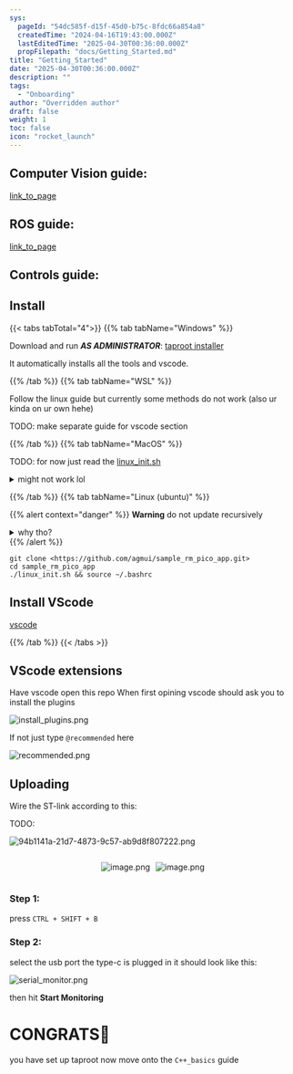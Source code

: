 ```yaml
---
sys:
  pageId: "54dc585f-d15f-45d0-b75c-8fdc66a854a8"
  createdTime: "2024-04-16T19:43:00.000Z"
  lastEditedTime: "2025-04-30T00:36:00.000Z"
  propFilepath: "docs/Getting_Started.md"
title: "Getting_Started"
date: "2025-04-30T00:36:00.000Z"
description: ""
tags:
  - "Onboarding"
author: "Overridden author"
draft: false
weight: 1
toc: false
icon: "rocket_launch"
---
```


## Computer Vision guide:

[link_to_page](86d45bc0-388b-4d26-8848-44f255f73d0e)

## ROS guide:

[link_to_page](3c76c1de-ec8f-46d6-8b0a-294005edc2d5)

## Controls guide:

## Install

{{< tabs tabTotal="4">}}
{{% tab tabName="Windows" %}}

Download and run _**AS ADMINISTRATOR**_: [taproot installer](https://github.com/Thornbots/TeachingFreshies/releases/tag/1.0)

It automatically installs all the tools and vscode.

{{% /tab %}}
{{% tab tabName="WSL" %}}

Follow the linux guide but currently some methods do not work (also ur kinda on ur own hehe)

TODO: make separate guide for vscode section

{{% /tab %}}
{{% tab tabName="MacOS" %}}

TODO: for now just read the [linux_init.sh](https://github.com/agmui/sample_rm_pico_app/blob/main/linux_init.sh)

<details>
<summary>might not work lol</summary>

`brew install libusb pkg-config`

Next install: [vscode](https://code.visualstudio.com/Download)

</details>

{{% /tab %}}
{{% tab tabName="Linux (ubuntu)" %}}

{{% alert context="danger" %}}
**Warning** do not update recursively
<details>
<summary>why tho?</summary>
There are some submodules that may go on for a while (like tinyusb) and I highly
recommend you don't need to get them.
If you want to see what submodules I update just look in `linux_init.sh`
</details>
{{% /alert %}}

```shell
git clone <https://github.com/agmui/sample_rm_pico_app.git>
cd sample_rm_pico_app
./linux_init.sh && source ~/.bashrc
```

## Install VScode

[vscode](https://code.visualstudio.com/Download)

{{% /tab %}}
{{< /tabs >}}

## VScode extensions

Have vscode open this repo
When first opining vscode should ask you to install the plugins

![install_plugins.png](https://prod-files-secure.s3.us-west-2.amazonaws.com/d518164a-d88e-44d1-a4ee-3adb3bd8bce0/89bd30f0-1825-4e77-867b-0a41ce370880/install_plugins.png?X-Amz-Algorithm=AWS4-HMAC-SHA256&X-Amz-Content-Sha256=UNSIGNED-PAYLOAD&X-Amz-Credential=ASIAZI2LB466VB2PWIVK%2F20250616%2Fus-west-2%2Fs3%2Faws4_request&X-Amz-Date=20250616T150939Z&X-Amz-Expires=3600&X-Amz-Security-Token=IQoJb3JpZ2luX2VjEHYaCXVzLXdlc3QtMiJHMEUCIQCA1ybfc3Fbzk%2Bd7FKYWGZVLLT1nS2APT%2B4kf8yQD%2B7GQIgHJOFDBRDORLs7SXeIvGs66v5Gu9BObzCvavAWEedmRUq%2FwMIXxAAGgw2Mzc0MjMxODM4MDUiDGXrBiVm9T4l0rVTSyrcA%2Bn6uHEjg0eSQy%2FTdofR4f49%2BkyXDJ4wZIfyHzb3i%2FEHIJlBDIqZ1QDpuNg20V63ONGq08a0RKZ6UWO%2BldiBYgGLoSoTH0NsVndsYoyy9bLZhgh7hpovY%2BXbzMpLAAkaUGTNz4xDlhLFaxsICAiMSttDS0gXN1TWzcc7mo8Gopzvuq1deLn0%2Bl4ZGwgULDXzzRfYOzEaKHC2J51f5F%2B1iD7xJIMl%2BTNzvAidZ29Cs4cBHZEuhxiCZp6p2zkaYrjdpahcpL3ZAvhLEok8FEvSlzaAzWnB1gykZtzKWT%2BXMa9txIo%2BM5fkHZTr%2B8STMKJ6cSzu3dW4hAXi4MSf05PIOmJuHWeW9vFUAQKlxJv4oU63tDKgPcIQPCNPMWEUJp1NzmYDGfGXvsQhqq92fumXlpHbzp7HuojhYAejNpnj3VMW3YmadjTwGt%2Bz85LdaMclmj1dDXzFkLvJ9Le1tGAgAQ6aPzhdvwc7K%2FUeAP%2FnrPjRQ%2BaI0gkNdtnRWFYY8V5wD%2FuSq4t%2BOBTLaLC87RXbevWS4cVYJlDAWQMEk6pQq0crHM3hM%2BmazbXFfjuoB4boc62A1KeBqxZ4FtZmApxdDgplTAZLuwOiVCuxOf3PY4%2BJI4lDk3M8UmDB8xsDMIzJwMIGOqUBCQLIfoqg9K0y8O1eq%2FCq64ilXMkU6TLlAiZpnVAYN4L2PA2Dh2xYhuJUd%2BeFVDiNtdtphg4Qns%2B%2BzgI3dHlAJdJ2plFEtHZ3g3zOKZBUZg%2BIjeEwnKDpK00kMfSGLumUnhkyA%2BVnhdVPPR%2B16gtIEiGybVEjVINLEn%2BMi%2FodMM1YHt3X1nLtc9z%2FYGta3AXVWoKnK9d38mHdH0DH4qAmhrD6BJi1&X-Amz-Signature=21de273ec48d7049d1d616d7b2c0b90ac0c18bacae7dfb8440a4fce55c2c2a57&X-Amz-SignedHeaders=host&x-amz-checksum-mode=ENABLED&x-id=GetObject)

If not just type `@recommended` here  

![recommended.png](https://prod-files-secure.s3.us-west-2.amazonaws.com/d518164a-d88e-44d1-a4ee-3adb3bd8bce0/61e661e9-5d85-4dfc-be0d-8d2097a5e793/recommended.png?X-Amz-Algorithm=AWS4-HMAC-SHA256&X-Amz-Content-Sha256=UNSIGNED-PAYLOAD&X-Amz-Credential=ASIAZI2LB466VB2PWIVK%2F20250616%2Fus-west-2%2Fs3%2Faws4_request&X-Amz-Date=20250616T150939Z&X-Amz-Expires=3600&X-Amz-Security-Token=IQoJb3JpZ2luX2VjEHYaCXVzLXdlc3QtMiJHMEUCIQCA1ybfc3Fbzk%2Bd7FKYWGZVLLT1nS2APT%2B4kf8yQD%2B7GQIgHJOFDBRDORLs7SXeIvGs66v5Gu9BObzCvavAWEedmRUq%2FwMIXxAAGgw2Mzc0MjMxODM4MDUiDGXrBiVm9T4l0rVTSyrcA%2Bn6uHEjg0eSQy%2FTdofR4f49%2BkyXDJ4wZIfyHzb3i%2FEHIJlBDIqZ1QDpuNg20V63ONGq08a0RKZ6UWO%2BldiBYgGLoSoTH0NsVndsYoyy9bLZhgh7hpovY%2BXbzMpLAAkaUGTNz4xDlhLFaxsICAiMSttDS0gXN1TWzcc7mo8Gopzvuq1deLn0%2Bl4ZGwgULDXzzRfYOzEaKHC2J51f5F%2B1iD7xJIMl%2BTNzvAidZ29Cs4cBHZEuhxiCZp6p2zkaYrjdpahcpL3ZAvhLEok8FEvSlzaAzWnB1gykZtzKWT%2BXMa9txIo%2BM5fkHZTr%2B8STMKJ6cSzu3dW4hAXi4MSf05PIOmJuHWeW9vFUAQKlxJv4oU63tDKgPcIQPCNPMWEUJp1NzmYDGfGXvsQhqq92fumXlpHbzp7HuojhYAejNpnj3VMW3YmadjTwGt%2Bz85LdaMclmj1dDXzFkLvJ9Le1tGAgAQ6aPzhdvwc7K%2FUeAP%2FnrPjRQ%2BaI0gkNdtnRWFYY8V5wD%2FuSq4t%2BOBTLaLC87RXbevWS4cVYJlDAWQMEk6pQq0crHM3hM%2BmazbXFfjuoB4boc62A1KeBqxZ4FtZmApxdDgplTAZLuwOiVCuxOf3PY4%2BJI4lDk3M8UmDB8xsDMIzJwMIGOqUBCQLIfoqg9K0y8O1eq%2FCq64ilXMkU6TLlAiZpnVAYN4L2PA2Dh2xYhuJUd%2BeFVDiNtdtphg4Qns%2B%2BzgI3dHlAJdJ2plFEtHZ3g3zOKZBUZg%2BIjeEwnKDpK00kMfSGLumUnhkyA%2BVnhdVPPR%2B16gtIEiGybVEjVINLEn%2BMi%2FodMM1YHt3X1nLtc9z%2FYGta3AXVWoKnK9d38mHdH0DH4qAmhrD6BJi1&X-Amz-Signature=a9f2de480fc8134f982dc8034d64279b6c08fcda4e67a19e988e98666722f472&X-Amz-SignedHeaders=host&x-amz-checksum-mode=ENABLED&x-id=GetObject)

## Uploading

Wire the ST-link according to this:

TODO:

![94b1141a-21d7-4873-9c57-ab9d8f807222.png](https://prod-files-secure.s3.us-west-2.amazonaws.com/d518164a-d88e-44d1-a4ee-3adb3bd8bce0/e5fad17d-ab82-4300-9f4c-505ab4b1202c/94b1141a-21d7-4873-9c57-ab9d8f807222.png?X-Amz-Algorithm=AWS4-HMAC-SHA256&X-Amz-Content-Sha256=UNSIGNED-PAYLOAD&X-Amz-Credential=ASIAZI2LB466VB2PWIVK%2F20250616%2Fus-west-2%2Fs3%2Faws4_request&X-Amz-Date=20250616T150939Z&X-Amz-Expires=3600&X-Amz-Security-Token=IQoJb3JpZ2luX2VjEHYaCXVzLXdlc3QtMiJHMEUCIQCA1ybfc3Fbzk%2Bd7FKYWGZVLLT1nS2APT%2B4kf8yQD%2B7GQIgHJOFDBRDORLs7SXeIvGs66v5Gu9BObzCvavAWEedmRUq%2FwMIXxAAGgw2Mzc0MjMxODM4MDUiDGXrBiVm9T4l0rVTSyrcA%2Bn6uHEjg0eSQy%2FTdofR4f49%2BkyXDJ4wZIfyHzb3i%2FEHIJlBDIqZ1QDpuNg20V63ONGq08a0RKZ6UWO%2BldiBYgGLoSoTH0NsVndsYoyy9bLZhgh7hpovY%2BXbzMpLAAkaUGTNz4xDlhLFaxsICAiMSttDS0gXN1TWzcc7mo8Gopzvuq1deLn0%2Bl4ZGwgULDXzzRfYOzEaKHC2J51f5F%2B1iD7xJIMl%2BTNzvAidZ29Cs4cBHZEuhxiCZp6p2zkaYrjdpahcpL3ZAvhLEok8FEvSlzaAzWnB1gykZtzKWT%2BXMa9txIo%2BM5fkHZTr%2B8STMKJ6cSzu3dW4hAXi4MSf05PIOmJuHWeW9vFUAQKlxJv4oU63tDKgPcIQPCNPMWEUJp1NzmYDGfGXvsQhqq92fumXlpHbzp7HuojhYAejNpnj3VMW3YmadjTwGt%2Bz85LdaMclmj1dDXzFkLvJ9Le1tGAgAQ6aPzhdvwc7K%2FUeAP%2FnrPjRQ%2BaI0gkNdtnRWFYY8V5wD%2FuSq4t%2BOBTLaLC87RXbevWS4cVYJlDAWQMEk6pQq0crHM3hM%2BmazbXFfjuoB4boc62A1KeBqxZ4FtZmApxdDgplTAZLuwOiVCuxOf3PY4%2BJI4lDk3M8UmDB8xsDMIzJwMIGOqUBCQLIfoqg9K0y8O1eq%2FCq64ilXMkU6TLlAiZpnVAYN4L2PA2Dh2xYhuJUd%2BeFVDiNtdtphg4Qns%2B%2BzgI3dHlAJdJ2plFEtHZ3g3zOKZBUZg%2BIjeEwnKDpK00kMfSGLumUnhkyA%2BVnhdVPPR%2B16gtIEiGybVEjVINLEn%2BMi%2FodMM1YHt3X1nLtc9z%2FYGta3AXVWoKnK9d38mHdH0DH4qAmhrD6BJi1&X-Amz-Signature=ece4249293b5da8c379112564f909f9ab6836b77b229b9ddf9266f6e7c141143&X-Amz-SignedHeaders=host&x-amz-checksum-mode=ENABLED&x-id=GetObject)

<div style="display: flex;flex-direction: row; column-gap:10px; max-width: 630px;justify-content: center;">
<div>

![image.png](https://prod-files-secure.s3.us-west-2.amazonaws.com/d518164a-d88e-44d1-a4ee-3adb3bd8bce0/210ecb78-1116-4d7b-b9b7-2292f66fa2c2/image.png?X-Amz-Algorithm=AWS4-HMAC-SHA256&X-Amz-Content-Sha256=UNSIGNED-PAYLOAD&X-Amz-Credential=ASIAZI2LB466R6SIP475%2F20250616%2Fus-west-2%2Fs3%2Faws4_request&X-Amz-Date=20250616T150942Z&X-Amz-Expires=3600&X-Amz-Security-Token=IQoJb3JpZ2luX2VjEHYaCXVzLXdlc3QtMiJIMEYCIQDsI7bGLRpDdFGy%2Fchq16nAR0%2B6jfORBfrOlZdnoBK%2FRQIhAM2flm%2BE%2BuCqi619X8oFMgNa%2FvFR3SFqqxX%2FexWNMc1wKv8DCF8QABoMNjM3NDIzMTgzODA1Igw1USVSMilk8q0XVCcq3AOEj4Q%2BBcHWzlJNqWR%2FMJbdW%2BHsCj5J98uIiEltaBlWppvPKrf%2Buq9h10XhQh3mVKE8AzOEMuykZSInZR4RefzRJK48e%2F9XHrgxJEB67SrtDdt94NNdld39IrmPUT5nfW%2Bhn6Jk1GbLQRzGSi7%2FpZoGkaIVARPNk4W1YIy7mo%2FXpd8%2FMtsuXNeuuV%2BCzQylLCMLGWSf9AE89AxY%2FCUdkY8GSx8UYPKPDe3YMZlmqG6bdWbIxa199qi%2BxP4pznNDl4RBvVHaAc86X45hP21CYPEW%2FDCqJnISqYGygzuNo0psm8%2BWsQzxO2uRgoMekZRA%2FB3Abkm9prpx8Wg%2Bqd4aTcf340O8fWVcbdkzSmdHOMbQNJbmZPu%2BNyD2W95H9anm9wFBx6v50JHXv%2FClRWWmwidW3nyX0ygli7dILa8wXq9rfo3RQ6ITEixBizet8aEBR4DDQvpn%2FcAv4e2iz5BDCM5TSxHtznRp7vCMdGI0KOnlFCgLPZQTRU6DlIMX7XMbfhJ7WUspq2jYwjUxZzNxMoiDi7%2BfH120JijIoZXC7EaGGbEWaFvoRhG7neJrvYKVykYH3ryLKSJ9XO3ylJOHB8r0eeiF39ynRXJHsL82vC35Pc9V2AZuRGt%2BPltHGjCXyMDCBjqkAf1Cv6syprojCDZFhhzvDSUA3ydelbYK%2BHwli2tIMiax2fjTBUNmIHvCiyEOz%2FcsVdS4uac3EskO35smRaKf5vb7Jm%2FQFNQe1KR4FBPe02xdaNw91G%2B%2BebEpmjly%2Bq1NqijthvX6LauFL%2BbT%2FMLaoqM33ybH7icNLkWdh5zkBPCK1amY%2BOBGgUBFcaWtSgNCKfcTiOzQ7qgVo3y1QAt2Z0nh8BBW&X-Amz-Signature=78ff671300674b8f1397956c6cc0cc7a21ed959fa5cd26ca98f988e732942fa1&X-Amz-SignedHeaders=host&x-amz-checksum-mode=ENABLED&x-id=GetObject)

</div>
<div>

![image.png](https://prod-files-secure.s3.us-west-2.amazonaws.com/d518164a-d88e-44d1-a4ee-3adb3bd8bce0/33a0fd0f-8ca6-4a86-8e09-26e95ded1fff/image.png?X-Amz-Algorithm=AWS4-HMAC-SHA256&X-Amz-Content-Sha256=UNSIGNED-PAYLOAD&X-Amz-Credential=ASIAZI2LB466XCOKHNSZ%2F20250616%2Fus-west-2%2Fs3%2Faws4_request&X-Amz-Date=20250616T150943Z&X-Amz-Expires=3600&X-Amz-Security-Token=IQoJb3JpZ2luX2VjEHcaCXVzLXdlc3QtMiJIMEYCIQD%2FBcF7peqhwGUOGAE6mbYHX6OMZgX8gdG%2B0i3pwVwakgIhALD%2FvaURKZyEuqsd%2BM4Tid%2B9JfHwCUpxQ4hkP5spLoRjKv8DCGAQABoMNjM3NDIzMTgzODA1Igy0ys91wURLNxwHOn8q3ANvVIOUNJqzJ18mU3bTumnRLnl%2FERyETiTEtIwh5HCoeYwMYGAjY9SUY%2F3X%2FaGpq6mQ1iCsYf8utwTC5uDYedlS0RW7F%2BCkyiNNDlenEivWQWsL5X5spnr6O9tYwPewX6atwJMYr%2FQ7ScxhoAOPn08IKLbJkW8hrDqyt2Rxc%2BposEo9EaEL1HOP2CKRNFnGAZiJqdXmDhFwHWOMJn3OcUUVb1vAzlPqoRLP0E6i%2BurNAJT0PH7qrGwF%2FBhfM%2FrLrG3sSkvPiyWIEevx2nwLLyJWOavbrpMrcIC%2FW4ExF7%2B2pZ%2B29p5Fu4fqTMEYjOtL%2BdNE6ZoUcKwy6ddQZzF5Kb8EHdyHbIR4nDqeoYBub2g%2F%2FKPCyu1Z5IIZFL5DElzDrLDoOK1hgf26Pbp4%2BCpQ9u36QT5d4GQ3oMtsAZz%2FkK2cOz7c6z3Eke6drl%2BMFBrbz%2FIVcybiaGsLQ%2FVH%2FQrcHVibzORVyf2JuY4Jh0wbq2av9Jty9fNPWxevwJeZlY4MwqQ0VoIHHNasyI8Dd4gH%2FbVZdqjhlcJ1NQwk9oqLepa7iDs9Hu541SaxqifIYPLiF996TFxMTHyPG%2BXsaNuQtElxiTPQu2fhbBUT0R2P2yyUQcHO80pmrI2KXhUMjjCQ48DCBjqkAYnqweFLGf1Z0PecIykalGoYS2c5ASuyur1K7IWaFpU5obX110b%2FlRwLhPuP5rzCLpYbfyKJysFl%2FsXQSXaBGUUh%2BNxkH7ycrAyUb6ezU3PgeP7IiUby06RyUpbaoov3FjB%2BaN44VmKOIZoCimFyw6gSedFXT0RRTL3kiUPV2Y8wWfC1zBiMIlDqS%2BaN9pqvA4Dlf5pPD0GObePUMEMyaE5nFtF3&X-Amz-Signature=6f4650330d94bde582216fa7ffe80502b345b1311fc6233e31a97f8990885ef2&X-Amz-SignedHeaders=host&x-amz-checksum-mode=ENABLED&x-id=GetObject)

</div>
</div>

### Step 1:

press `CTRL + SHIFT + B`

### Step 2:

select the usb port the type-c is plugged in it should look like this:

![serial_monitor.png](https://prod-files-secure.s3.us-west-2.amazonaws.com/d518164a-d88e-44d1-a4ee-3adb3bd8bce0/f03f4774-05d4-4393-b6a0-d5efb6d315ab/serial_monitor.png?X-Amz-Algorithm=AWS4-HMAC-SHA256&X-Amz-Content-Sha256=UNSIGNED-PAYLOAD&X-Amz-Credential=ASIAZI2LB466VB2PWIVK%2F20250616%2Fus-west-2%2Fs3%2Faws4_request&X-Amz-Date=20250616T150939Z&X-Amz-Expires=3600&X-Amz-Security-Token=IQoJb3JpZ2luX2VjEHYaCXVzLXdlc3QtMiJHMEUCIQCA1ybfc3Fbzk%2Bd7FKYWGZVLLT1nS2APT%2B4kf8yQD%2B7GQIgHJOFDBRDORLs7SXeIvGs66v5Gu9BObzCvavAWEedmRUq%2FwMIXxAAGgw2Mzc0MjMxODM4MDUiDGXrBiVm9T4l0rVTSyrcA%2Bn6uHEjg0eSQy%2FTdofR4f49%2BkyXDJ4wZIfyHzb3i%2FEHIJlBDIqZ1QDpuNg20V63ONGq08a0RKZ6UWO%2BldiBYgGLoSoTH0NsVndsYoyy9bLZhgh7hpovY%2BXbzMpLAAkaUGTNz4xDlhLFaxsICAiMSttDS0gXN1TWzcc7mo8Gopzvuq1deLn0%2Bl4ZGwgULDXzzRfYOzEaKHC2J51f5F%2B1iD7xJIMl%2BTNzvAidZ29Cs4cBHZEuhxiCZp6p2zkaYrjdpahcpL3ZAvhLEok8FEvSlzaAzWnB1gykZtzKWT%2BXMa9txIo%2BM5fkHZTr%2B8STMKJ6cSzu3dW4hAXi4MSf05PIOmJuHWeW9vFUAQKlxJv4oU63tDKgPcIQPCNPMWEUJp1NzmYDGfGXvsQhqq92fumXlpHbzp7HuojhYAejNpnj3VMW3YmadjTwGt%2Bz85LdaMclmj1dDXzFkLvJ9Le1tGAgAQ6aPzhdvwc7K%2FUeAP%2FnrPjRQ%2BaI0gkNdtnRWFYY8V5wD%2FuSq4t%2BOBTLaLC87RXbevWS4cVYJlDAWQMEk6pQq0crHM3hM%2BmazbXFfjuoB4boc62A1KeBqxZ4FtZmApxdDgplTAZLuwOiVCuxOf3PY4%2BJI4lDk3M8UmDB8xsDMIzJwMIGOqUBCQLIfoqg9K0y8O1eq%2FCq64ilXMkU6TLlAiZpnVAYN4L2PA2Dh2xYhuJUd%2BeFVDiNtdtphg4Qns%2B%2BzgI3dHlAJdJ2plFEtHZ3g3zOKZBUZg%2BIjeEwnKDpK00kMfSGLumUnhkyA%2BVnhdVPPR%2B16gtIEiGybVEjVINLEn%2BMi%2FodMM1YHt3X1nLtc9z%2FYGta3AXVWoKnK9d38mHdH0DH4qAmhrD6BJi1&X-Amz-Signature=7dc5d7e038834647deb8a8dbf4961c69306231ea634e2f001542abe2d9c39d9a&X-Amz-SignedHeaders=host&x-amz-checksum-mode=ENABLED&x-id=GetObject)

then hit **Start Monitoring**

# CONGRATS🎉

you have set up taproot now move onto the `C++_basics` guide
